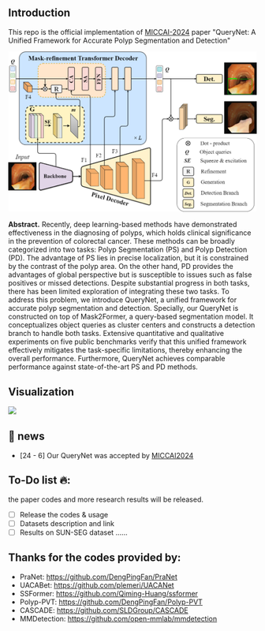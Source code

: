 

## Introduction
This repo is the official implementation of [MICCAI-2024](https://conferences.miccai.org/2024/en/default.asp) paper "QueryNet: A Unified Framework for Accurate Polyp Segmentation and Detection"

<img src="/Figures/query_net.png">

**Abstract.** Recently, deep learning-based methods have demonstrated effectiveness in the diagnosing of polyps, which holds clinical significance in the prevention of colorectal cancer. These methods can be broadly categorized into two tasks: Polyp Segmentation (PS) and Polyp Detection (PD). The advantage of PS lies in precise localization, but it is constrained by the contrast of the polyp area. On the other hand, PD provides the advantages of global perspective but is susceptible to issues such as false positives or missed detections. Despite substantial progress in both tasks, there has been limited exploration of integrating these two tasks. To address this problem, we introduce QueryNet, a unified framework for accurate polyp segmentation and detection. Specially, our QueryNet is  constructed on top of Mask2Former, a query-based segmentation model. It conceptualizes object queries as cluster centers and constructs a detection branch to handle both tasks. Extensive quantitative and qualitative experiments on five public benchmarks verify that this unified framework effectively mitigates the task-specific limitations, thereby enhancing the overall performance. Furthermore, QueryNet achieves comparable performance against state-of-the-art PS and PD methods.

## Visualization
<img src="/Figures/comparison.png">

## 📯 news
- [24 - 6] Our QueryNet was accepted by [MICCAI2024](https://conferences.miccai.org/2024/en/default.asp)

## To-Do list 🔥:
the paper codes and more research results will be released.
- [ ] Release the codes & usage
- [ ] Datasets description and link
- [ ] Results on SUN-SEG dataset
......

## Thanks for the codes provided by:
- PraNet: https://github.com/DengPingFan/PraNet
- UACABet: https://github.com/plemeri/UACANet
- SSFormer: https://github.com/Qiming-Huang/ssformer
- Polyp-PVT: https://github.com/DengPingFan/Polyp-PVT
- CASCADE: https://github.com/SLDGroup/CASCADE
- MMDetection: https://github.com/open-mmlab/mmdetection
